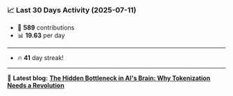 <!--START_STATS-->
### 📈 Last 30 Days Activity (2025-07-11)  
- 🧮 **589** contributions  
- 📊 **19.63** per day
---
- 🔥 **41** day streak!
---
📝 **Latest blog:** [**The Hidden Bottleneck in AI's Brain: Why Tokenization Needs a Revolution**](https://andriak.com/blog/tokenization-revolution)
<!--END_STATS-->
